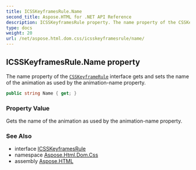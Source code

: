 ```yaml
---
title: ICSSKeyframesRule.Name
second_title: Aspose.HTML for .NET API Reference
description: ICSSKeyframesRule property. The name property of the CSSKeyframeRule interface gets and sets the name of the animation as used by the animation-name property
type: docs
weight: 20
url: /net/aspose.html.dom.css/icsskeyframesrule/name/
---
```

## ICSSKeyframesRule.Name property

The name property of the [`CSSKeyframeRule`](../../icsskeyframerule/) interface gets and sets the name of the animation as used by the animation-name property.

```csharp
public string Name { get; }
```

### Property Value

Gets the name of the animation as used by the animation-name property.

### See Also

* interface [ICSSKeyframesRule](../)
* namespace [Aspose.Html.Dom.Css](../../icsskeyframesrule/)
* assembly [Aspose.HTML](../../../)
